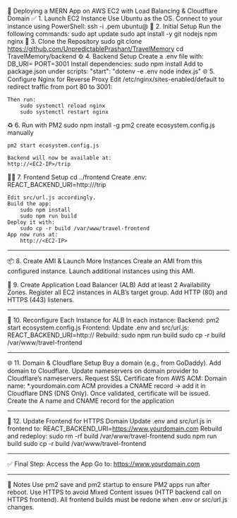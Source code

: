 🚀 Deploying a MERN App on AWS EC2 with Load Balancing & Cloudflare Domain
✅ 1. Launch EC2 Instance
    Use Ubuntu as the OS.
    Connect to your instance using PowerShell:
        ssh -i <your-key>.pem ubuntu@<EC2-Public-IP>
🔧 2. Initial Setup
    Run the following commands:
        sudo apt update
        sudo apt install -y git nodejs npm nginx
📁 3. Clone the Repository
    sudo git clone https://github.com/UnpredictablePrashant/TravelMemory
    cd TravelMemory/backend
⚙️ 4. Backend Setup
    Create a .env file with:
        DB_URI=<Your-MongoDB-URI>
        PORT=3001
    Install dependencies:
        sudo npm install
    Add to package.json under scripts:
        "start": "dotenv -e .env node index.js"
🌐 5. Configure Nginx for Reverse Proxy
    Edit /etc/nginx/sites-enabled/default to redirect traffic from port 80 to 3001:
 
    Then run:
        sudo systemctl reload nginx
        sudo systemctl restart nginx
♻️ 6. Run with PM2
    sudo npm install -g pm2
    create ecosystem.config.js manually
 
    pm2 start ecosystem.config.js
 
    Backend will now be available at:
    http://<EC2-IP>/trip
 
🧑‍💻 7. Frontend Setup
    cd ../frontend
    Create .env:
        REACT_BACKEND_URI=http://<EC2-IP>/trip
 
    Edit src/url.js accordingly.
    Build the app:
        sudo npm install
        sudo npm run build
    Deploy it with:
        sudo cp -r build /var/www/travel-frontend
    App now runs at:
        http://<EC2-IP>
________________________________________
📦 8. Create AMI & Launch More Instances
    Create an AMI from this configured instance.
    Launch additional instances using this AMI.
 
🧭 9. Create Application Load Balancer (ALB)
    Add at least 2 Availability Zones.
    Register all EC2 instances in ALB’s target group.
    Add HTTP (80) and HTTPS (443) listeners.
 ____________________________________
🔗 10. Reconfigure Each Instance for ALB
    In each instance:
        Backend:
            pm2 start ecosystem.config.js
        Frontend:
            Update .env and src/url.js:
                REACT_BACKEND_URI=http://<ALB-DNS-Name>
        Rebuild:
            sudo npm run build
            sudo cp -r build /var/www/travel-frontend
________________________________________
🌐 11. Domain & Cloudflare Setup
    Buy a domain (e.g., from GoDaddy).
    Add domain to Cloudflare.
    Update nameservers on domain provider to Cloudflare’s nameservers.
    Request SSL Certificate from AWS ACM:
        Domain name: *.yourdomain.com
        ACM provides a CNAME record → add it in Cloudflare DNS (DNS Only).
    Once validated, certificate will be issued.
    Create the A name and CNAME record for the application
________________________________________
🔁 12. Update Frontend for HTTPS Domain
    Update .env and src/url.js in frontend to:
        REACT_BACKEND_URI=https://www.yourdomain.com
    Rebuild and redeploy:
        sudo rm -rf build /var/www/travel-frontend
        sudo npm run build
        sudo cp -r build /var/www/travel-frontend
________________________________________
✅ Final Step: Access the App
    Go to:
        https://www.yourdomain.com
 
________________________________________
📝 Notes
    Use pm2 save and pm2 startup to ensure PM2 apps run after reboot.
    Use HTTPS to avoid Mixed Content issues (HTTP backend call on HTTPS frontend).
    All frontend builds must be redone when .env or src/url.js changes.

